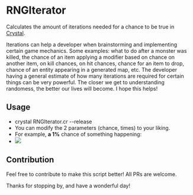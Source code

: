 # RNGIterator

Calculates the amount of iterations needed for a chance to be true in [Crystal](https://crystal-lang.org/).

Iterations can help a developer when brainstorming and implementing certain game mechanics. Some examples: what to do after a monster was killed, the chance of an item applying a modifier based on chance on another item, on kill chances, on hit chances, chance for an item to drop, chance of an entity appearing in a generated map, etc. The developer having a general estimate of how many iterations are required for certain things can be very powerful. The closer we get to understanding randomess, the better our lives will become. I hope this helps! 


## Usage
 - crystal RNGIterator.cr --release
 - You can modify the 2 parameters (chance, times) to your liking.
 - For example, **a 1%** chance of something happening:
 - ![](https://i.gyazo.com/3f64dfcac799e5756c9993871069bded.png)

## Contribution

Feel free to contribute to make this script better! All PRs are welcome.

Thanks for stopping by, and have a wonderful day!
